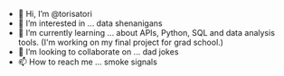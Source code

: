 - 👋 Hi, I’m @torisatori
- 👀 I’m interested in ... data shenanigans
- 🌱 I’m currently learning ... about APIs, Python, SQL and data analysis tools.  (I'm working on my final project for grad school.)
- 💞️ I’m looking to collaborate on ... dad jokes
- 📫 How to reach me ... smoke signals

<!---
torisatori/torisatori is a ✨ special ✨ repository because its `README.md` (this file) appears on your GitHub profile.
You can click the Preview link to take a look at your changes.
--->
